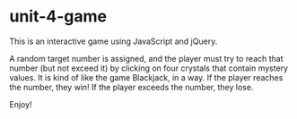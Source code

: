 # unit-4-game

This is an interactive game using JavaScript and jQuery. 

A random target number is assigned, and the player must try to reach that number (but not exceed it) by clicking on four crystals that contain mystery values. It is kind of like the game Blackjack, in a way. If the player reaches the number, they win! If the player exceeds the number, they lose.

Enjoy!
